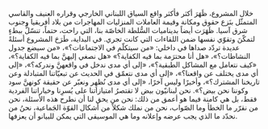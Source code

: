 خلال المشروع، ظَهَرَ أكثر فأكثر واقع السياق اللبناني الخارجي وقراره العنيف والقاسي المتمثّل بنَزع حقوق ومكانة وقيمة العاملات المنزليات المهاجرات من بلاد أفريقيا وجنوب شرق آسيا. ظَهَرَت أيضاً بديناميات السُّلطة الخاصّة بنا، التي راحت، حتماً، تنسّلُّ ببطءٍ لتمكّنَ وتقوّي نفسها ضمن اللقاءات التي كانت تجري. في البداية، طَرَحَ المشروع أسئلةً عديدة تردّد صداها في داخلي: «من سيتكلّم في الاجتماعات؟»، «من سيضع جدول النشاطات؟»، «هل أنا محترَمة بما فيه الكفاية؟» «هل نصغي إليهنَّ بما فيه الكفاية؟»، «كيف نتعامل مع المشاكل الطبقية؟»، «إلى أي مدى ندخل في واقعهنَّ وندركه؟»، «إلى أي مدى يختلف عن واقعنا؟»، «إلى أي مدى نتعمّق في الحديث عن تبعيّاتنا المتبادلة وعن تاريخنا المشترك؟»، وأخيرًا وليس آخرًا، «إلى أي مدى نُظهِر ونعبّر عن حقيقة كونهنَّ سود وكوننا نحن بيض؟». نحن لبنانيّون بيض لا تقتصرُ امتيازاتنا على يُسرِنا وخياراتنا الفردية فقط، بل هي كامنة فيما هو أعمق من ذلك: نحن من يحق لنا أن نطرح هذه الأسئلة، نحن من نقرّر ما الخطأ وما الصّواب، نحن من نملك شكلاً من أشكال القوّة الجَماعية، نحنُ من نحدّد ما الذي يجب عرضه وإعلانه وما هي الموسيقى التي يمكن للبيانو أن يعزفها.
